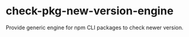 # check-pkg-new-version-engine

Provide generic engine for npm CLI packages to check newer version.
